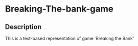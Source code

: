 # Breaking-The-bank-game
## Description
This is a text-based representation of game 'Breaking the Bank'
